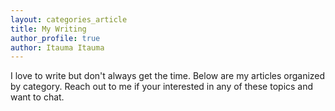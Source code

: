 ```yaml
---
layout: categories_article
title: My Writing
author_profile: true
author: Itauma Itauma
---
```


I love to write but don't always get the time. Below are my articles organized by category. Reach out to me if your interested in any of these topics and want to chat.
